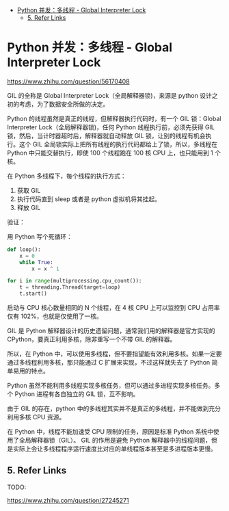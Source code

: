 - [Python 并发：多线程 - Global Interpreter Lock](#python-并发多线程---global-interpreter-lock)
  - [5. Refer Links](#5-refer-links)

# Python 并发：多线程 - Global Interpreter Lock

https://www.zhihu.com/question/56170408

GIL 的全称是 Global Interpreter Lock（全局解释器锁)，来源是 python 设计之初的考虑，为了数据安全所做的决定。

Python 的线程虽然是真正的线程，但解释器执行代码时，有一个 GIL 锁：Global Interpreter Lock（全局解释器锁)，任何 Python 线程执行前，必须先获得 GIL 锁，然后，当计时器超时后，解释器就自动释放 GIL 锁，让别的线程有机会执行。这个 GIL 全局锁实际上把所有线程的执行代码都给上了锁，所以，多线程在 Python 中只能交替执行，即使 100 个线程跑在 100 核 CPU 上，也只能用到 1 个核。

在 Python 多线程下，每个线程的执行方式：
1. 获取 GIL
1. 执行代码直到 sleep 或者是 python 虚拟机将其挂起。
1. 释放 GIL

验证：

用 Python 写个死循环：
```python
def loop():
    x = 0
    while True:
        x = x ^ 1

for i in range(multiprocessing.cpu_count()):
    t = threading.Thread(target=loop)
    t.start()
```
启动与 CPU 核心数量相同的 N 个线程，在 4 核 CPU 上可以监控到 CPU 占用率仅有 102%，也就是仅使用了一核。

GIL 是 Python 解释器设计的历史遗留问题，通常我们用的解释器是官方实现的 CPython，要真正利用多核，除非重写一个不带 GIL 的解释器。

所以，在 Python 中，可以使用多线程，但不要指望能有效利用多核。如果一定要通过多线程利用多核，那只能通过 C 扩展来实现，不过这样就失去了 Python 简单易用的特点。

Python 虽然不能利用多线程实现多核任务，但可以通过多进程实现多核任务。多个 Python 进程有各自独立的 GIL 锁，互不影响。

由于 GIL 的存在，python 中的多线程其实并不是真正的多线程，并不能做到充分利用多核 CPU 资源。

在 Python 中，线程不能加速受 CPU 限制的任务，原因是标准 Python 系统中使用了全局解释器锁（GIL）。 GIL 的作用是避免 Python 解释器中的线程问题，但是实际上会让多线程程序运行速度比对应的单线程版本甚至是多进程版本更慢。

## 5. Refer Links

TODO:

https://www.zhihu.com/question/27245271